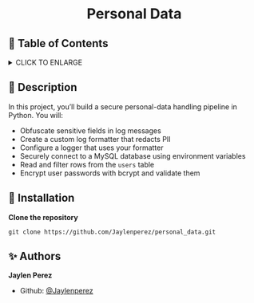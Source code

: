 # <p align="center">Personal Data</p>

## :bookmark: Table of Contents

<details>
        <summary>
        CLICK TO ENLARGE
        </summary>
        :memo: <a href="#description">Description</a>
        <br>
        :wrench: <a href="#installation">Installation</a>
        <br>
        :sparkles: <a href="#authors">Authors</a>
</details>

## :memo: <span id="description">Description</span>

In this project, you’ll build a secure personal-data handling pipeline in Python. You will:

- Obfuscate sensitive fields in log messages
- Create a custom log formatter that redacts PII
- Configure a logger that uses your formatter
- Securely connect to a MySQL database using environment variables
- Read and filter rows from the `users` table
- Encrypt user passwords with bcrypt and validate them

## :wrench: <span id="installation">Installation</span>

**Clone the repository**

`git clone https://github.com/Jaylenperez/personal_data.git`

## :sparkles: <span id="authors">Authors</span>

**Jaylen Perez**

- Github: [@Jaylenperez](https://github.com/Jaylenperez)
